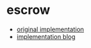 # escrow

- [original implementation](https://github.com/paul-schaaf/solana-escrow)
- [implementation blog](https://paulx.dev/blog/2021/01/14/programming-on-solana-an-introduction/)
